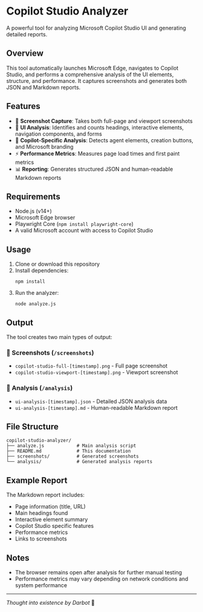 # Copilot Studio Analyzer

A powerful tool for analyzing Microsoft Copilot Studio UI and generating detailed reports.

## Overview

This tool automatically launches Microsoft Edge, navigates to Copilot Studio, and performs a comprehensive analysis of the UI elements, structure, and performance. It captures screenshots and generates both JSON and Markdown reports.

## Features

- 📸 **Screenshot Capture**: Takes both full-page and viewport screenshots
- 🧠 **UI Analysis**: Identifies and counts headings, interactive elements, navigation components, and forms
- 🤖 **Copilot-Specific Analysis**: Detects agent elements, creation buttons, and Microsoft branding
- ⚡ **Performance Metrics**: Measures page load times and first paint metrics
- 📊 **Reporting**: Generates structured JSON and human-readable Markdown reports

## Requirements

- Node.js (v14+)
- Microsoft Edge browser
- Playwright Core (`npm install playwright-core`)
- A valid Microsoft account with access to Copilot Studio

## Usage

1. Clone or download this repository
2. Install dependencies:
   ```
   npm install
   ```
3. Run the analyzer:
   ```
   node analyze.js
   ```

## Output

The tool creates two main types of output:

### 📂 Screenshots (`/screenshots`)

- `copilot-studio-full-[timestamp].png` - Full page screenshot
- `copilot-studio-viewport-[timestamp].png` - Viewport screenshot

### 📂 Analysis (`/analysis`)

- `ui-analysis-[timestamp].json` - Detailed JSON analysis data
- `ui-analysis-[timestamp].md` - Human-readable Markdown report

## File Structure

```
copilot-studio-analyzer/
├── analyze.js            # Main analysis script
├── README.md             # This documentation
├── screenshots/          # Generated screenshots
└── analysis/             # Generated analysis reports
```

## Example Report

The Markdown report includes:
- Page information (title, URL)
- Main headings found
- Interactive element summary
- Copilot Studio specific features
- Performance metrics
- Links to screenshots

## Notes

- The browser remains open after analysis for further manual testing
- Performance metrics may vary depending on network conditions and system performance

---
*Thought into existence by Darbot* 🤖
